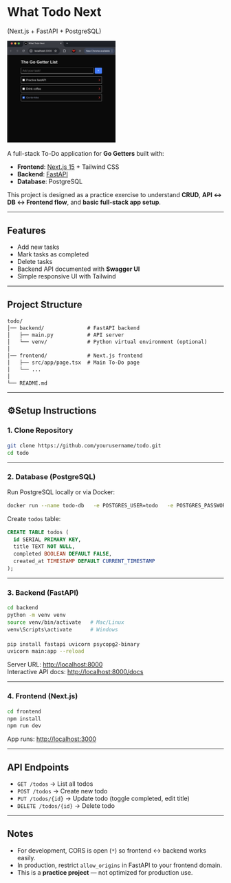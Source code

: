 # What Todo Next
(Next.js + FastAPI + PostgreSQL)

<img src="./screenshot.png" alt="App Screenshot" style="width:50%;"/>

A full-stack To-Do application for **Go Getters** built with:

- **Frontend**: [Next.js 15](https://nextjs.org/) + Tailwind CSS  
- **Backend**: [FastAPI](https://fastapi.tiangolo.com/)  
- **Database**: PostgreSQL  

This project is designed as a practice exercise to understand **CRUD**, **API ↔ DB ↔ Frontend flow**, and **basic full-stack app setup**.

---

## Features
- Add new tasks
- Mark tasks as completed
- Delete tasks
- Backend API documented with **Swagger UI**
- Simple responsive UI with Tailwind

---

## Project Structure
```
todo/
│── backend/              # FastAPI backend
│   ├── main.py           # API server
│   └── venv/             # Python virtual environment (optional)
│
│── frontend/             # Next.js frontend
│   ├── src/app/page.tsx  # Main To-Do page
│   └── ...
│
└── README.md
```

---

## ⚙Setup Instructions

### 1. Clone Repository
```bash
git clone https://github.com/yourusername/todo.git
cd todo
```

---

### 2. Database (PostgreSQL)
Run PostgreSQL locally or via Docker:

```bash
docker run --name todo-db   -e POSTGRES_USER=todo   -e POSTGRES_PASSWORD=1234   -e POSTGRES_DB=todo   -p 5432:5432 -d postgres
```

Create `todos` table:

```sql
CREATE TABLE todos (
  id SERIAL PRIMARY KEY,
  title TEXT NOT NULL,
  completed BOOLEAN DEFAULT FALSE,
  created_at TIMESTAMP DEFAULT CURRENT_TIMESTAMP
);
```

---

### 3. Backend (FastAPI)
```bash
cd backend
python -m venv venv
source venv/bin/activate   # Mac/Linux
venv\Scripts\activate      # Windows

pip install fastapi uvicorn psycopg2-binary
uvicorn main:app --reload
```

Server URL: [http://localhost:8000](http://localhost:8000)  
Interactive API docs: [http://localhost:8000/docs](http://localhost:8000/docs)

---

### 4. Frontend (Next.js)
```bash
cd frontend
npm install
npm run dev
```

App runs: [http://localhost:3000](http://localhost:3000)

---

## API Endpoints
- `GET /todos` → List all todos
- `POST /todos` → Create new todo
- `PUT /todos/{id}` → Update todo (toggle completed, edit title)
- `DELETE /todos/{id}` → Delete todo

---

## Notes
- For development, CORS is open (`*`) so frontend ↔ backend works easily.  
- In production, restrict `allow_origins` in FastAPI to your frontend domain.  
- This is a **practice project** — not optimized for production use.
